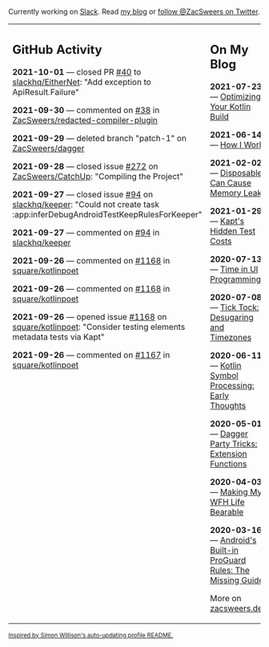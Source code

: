 Currently working on [Slack](https://slack.com/). Read [my blog](https://zacsweers.dev/) or [follow @ZacSweers on Twitter](https://twitter.com/ZacSweers).

<table><tr><td valign="top" width="60%">

## GitHub Activity
<!-- githubActivity starts -->
**2021-10-01** — closed PR [#40](https://api.github.com/repos/slackhq/EitherNet/pulls/40) to [slackhq/EitherNet](https://api.github.com/repos/slackhq/EitherNet): "Add exception to ApiResult.Failure"

**2021-09-30** — commented on [#38](https://github.com/ZacSweers/redacted-compiler-plugin/issues/38#issuecomment-931851292) in [ZacSweers/redacted-compiler-plugin](https://api.github.com/repos/ZacSweers/redacted-compiler-plugin)

**2021-09-29** — deleted branch "patch-1" on [ZacSweers/dagger](https://api.github.com/repos/ZacSweers/dagger)

**2021-09-28** — closed issue [#272](https://api.github.com/repos/ZacSweers/CatchUp/issues/272) on [ZacSweers/CatchUp](https://api.github.com/repos/ZacSweers/CatchUp): "Compiling the Project"

**2021-09-27** — closed issue [#94](https://api.github.com/repos/slackhq/keeper/issues/94) on [slackhq/keeper](https://api.github.com/repos/slackhq/keeper): "Could not create task :app:inferDebugAndroidTestKeepRulesForKeeper"

**2021-09-27** — commented on [#94](https://github.com/slackhq/keeper/issues/94#issuecomment-927887531) in [slackhq/keeper](https://api.github.com/repos/slackhq/keeper)

**2021-09-26** — commented on [#1168](https://github.com/square/kotlinpoet/issues/1168#issuecomment-927372287) in [square/kotlinpoet](https://api.github.com/repos/square/kotlinpoet)

**2021-09-26** — commented on [#1168](https://github.com/square/kotlinpoet/issues/1168#issuecomment-927372159) in [square/kotlinpoet](https://api.github.com/repos/square/kotlinpoet)

**2021-09-26** — opened issue [#1168](https://api.github.com/repos/square/kotlinpoet/issues/1168) on [square/kotlinpoet](https://api.github.com/repos/square/kotlinpoet): "Consider testing elements metadata tests via Kapt"

**2021-09-26** — commented on [#1167](https://github.com/square/kotlinpoet/pull/1167#issuecomment-927370200) in [square/kotlinpoet](https://api.github.com/repos/square/kotlinpoet)
<!-- githubActivity ends -->
</td><td valign="top" width="40%">

## On My Blog
<!-- blog starts -->
**2021-07-23** — [Optimizing Your Kotlin Build](https://www.zacsweers.dev/optimizing-your-kotlin-build/)

**2021-06-14** — [How I Work](https://www.zacsweers.dev/how-i-work/)

**2021-02-02** — [Disposables Can Cause Memory Leaks](https://www.zacsweers.dev/disposables-can-cause-memory-leaks/)

**2021-01-29** — [Kapt's Hidden Test Costs](https://www.zacsweers.dev/kapts-hidden-test-costs/)

**2020-07-13** — [Time in UI Programming](https://www.zacsweers.dev/time-in-ui/)

**2020-07-08** — [Tick Tock: Desugaring and Timezones](https://www.zacsweers.dev/ticktock-desugaring-timezones/)

**2020-06-11** — [Kotlin Symbol Processing: Early Thoughts](https://www.zacsweers.dev/kotlin-symbol-processor-early-thoughts/)

**2020-05-01** — [Dagger Party Tricks: Extension Functions](https://www.zacsweers.dev/dagger-party-tricks-extension-functions/)

**2020-04-03** — [Making My WFH Life Bearable](https://www.zacsweers.dev/making-wfh-life-bearable/)

**2020-03-16** — [Android's Built-in ProGuard Rules: The Missing Guide](https://www.zacsweers.dev/android-proguard-rules/)
<!-- blog ends -->
More on [zacsweers.dev](https://zacsweers.dev/)
</td></tr></table>

<sub><a href="https://simonwillison.net/2020/Jul/10/self-updating-profile-readme/">Inspired by Simon Willison's auto-updating profile README.</a></sub>